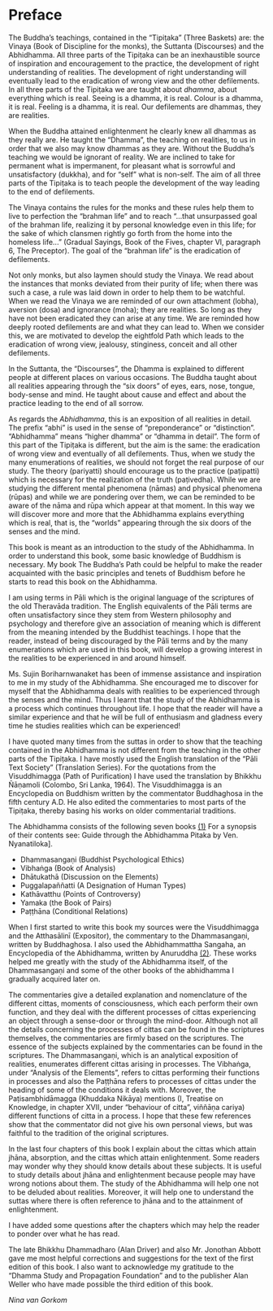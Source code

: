 Preface
=======

The Buddha’s teachings, contained in the “Tipiṭaka” (Three Baskets) are:
the Vinaya (Book of Discipline for the monks), the Suttanta (Discourses)
and the Abhidhamma. All three parts of the Tipiṭaka can be an
inexhaustible source of inspiration and encouragement to the practice,
the development of right understanding of realities. The development of
right understanding will eventually lead to the eradication of wrong
view and the other defilements. In all three parts of the Tipiṭaka we
are taught about *dhamma*, about everything which is real. Seeing is a
dhamma, it is real. Colour is a dhamma, it is real. Feeling is a dhamma,
it is real. Our defilements are dhammas, they are realities.

When the Buddha attained enlightenment he clearly knew all dhammas as
they really are. He taught the “Dhamma”, the teaching on realities, to
us in order that we also may know dhammas as they are. Without the
Buddha’s teaching we would be ignorant of reality. We are inclined to
take for permanent what is impermanent, for pleasant what is sorrowful
and unsatisfactory (dukkha), and for “self” what is non-self. The aim of
all three parts of the Tipiṭaka is to teach people the development of
the way leading to the end of defilements.

The Vinaya contains the rules for the monks and these rules help them to
live to perfection the “brahman life” and to reach “…that unsurpassed
goal of the brahman life, realizing it by personal knowledge even in
this life; for the sake of which clansmen rightly go forth from the home
into the homeless life...” (Gradual Sayings, Book of the Fives, chapter
VI, paragraph 6, The Preceptor). The goal of the “brahman life” is the
eradication of defilements.

Not only monks, but also laymen should study the Vinaya. We read about
the instances that monks deviated from their purity of life; when there
was such a case, a rule was laid down in order to help them to be
watchful. When we read the Vinaya we are reminded of our own attachment
(lobha), aversion (dosa) and ignorance (moha); they are realities. So
long as they have not been eradicated they can arise at any time. We are
reminded how deeply rooted defilements are and what they can lead to.
When we consider this, we are motivated to develop the eightfold Path
which leads to the eradication of wrong view, jealousy, stinginess,
conceit and all other defilements.

In the Suttanta, the “Discourses”, the Dhamma is explained to different
people at different places on various occasions. The Buddha taught about
all realities appearing through the “six doors” of eyes, ears, nose,
tongue, body-sense and mind. He taught about cause and effect and about
the practice leading to the end of all sorrow.

As regards the *Abhidhamma*, this is an exposition of all realities in
detail. The prefix “abhi” is used in the sense of “preponderance” or
“distinction”. “Abhidhamma” means “higher dhamma” or “dhamma in detail”.
The form of this part of the Tipiṭaka is different, but the aim is the
same: the eradication of wrong view and eventually of all defilements.
Thus, when we study the many enumerations of realities, we should not
forget the real purpose of our study. The theory (pariyatti) should
encourage us to the practice (paṭipatti) which is necessary for the
realization of the truth (paṭivedha). While we are studying the
different mental phenomena (nāmas) and physical phenomena (rūpas) and
while we are pondering over them, we can be reminded to be aware of the
nāma and rūpa which appear at that moment. In this way we will discover
more and more that the Abhidhamma explains everything which is real,
that is, the “worlds” appearing through the six doors of the senses and
the mind.

This book is meant as an introduction to the study of the Abhidhamma. In
order to understand this book, some basic knowledge of Buddhism is
necessary. My book The Buddha’s Path could be helpful to make the reader
acquainted with the basic principles and tenets of Buddhism before he
starts to read this book on the Abhidhamma.

I am using terms in Pāli which is the original language of the
scriptures of the old Theravāda tradition. The English equivalents of
the Pāli terms are often unsatisfactory since they stem from Western
philosophy and psychology and therefore give an association of meaning
which is different from the meaning intended by the Buddhist teachings.
I hope that the reader, instead of being discouraged by the Pāli terms
and by the many enumerations which are used in this book, will develop a
growing interest in the realities to be experienced in and around
himself.

Ms. Sujin Boriharnwanaket has been of immense assistance and inspiration
to me in my study of the Abhidhamma. She encouraged me to discover for
myself that the Abhidhamma deals with realities to be experienced
through the senses and the mind. Thus I learnt that the study of the
Abhidhamma is a process which continues throughout life. I hope that the
reader will have a similar experience and that he will be full of
enthusiasm and gladness every time he studies realities which can be
experienced!

I have quoted many times from the suttas in order to show that the
teaching contained in the Abhidhamma is not different from the teaching
in the other parts of the Tipiṭaka. I have mostly used the English
translation of the “Pāli Text Society” (Translation Series). For the
quotations from the Visuddhimagga (Path of Purification) I have used the
translation by Bhikkhu Ñāṇamoli (Colombo, Sri Lanka, 1964). The
Visuddhimagga is an Encyclopedia on Buddhism written by the commentator
Buddhaghosa in the fifth century A.D. He also edited the commentaries to
most parts of the Tipiṭaka, thereby basing his works on older
commentarial traditions.

The Abhidhamma consists of the following seven books [(1)](#FOOT1) For a synopsis of their contents see: Guide through the Abhidhamma
Pitaka by Ven. Nyanatiloka].

-   Dhammasangaṇi (Buddhist Psychological Ethics)
-   Vibhaṅga (Book of Analysis)
-   Dhātukathā (Discussion on the Elements)
-   Puggalapaññatti (A Designation of Human Types)
-   Kathāvatthu (Points of Controversy)
-   Yamaka (the Book of Pairs)
-   Paṭṭhāna (Conditional Relations)

When I first started to write this book my sources were the
Visuddhimagga and the Atthasālinī (Expositor), the commentary to the
Dhammasangaṇi, written by Buddhaghosa. I also used the Abhidhammattha
Sangaha, an Encyclopedia of the Abhidhamma, written by Anuruddha
[(2)](#FOOT2). These works helped me greatly with the study of the
Abhidhamma itself, of the Dhammasangaṇi and some of the other books of
the abhidhamma I gradually acquired later on.

The commentaries give a detailed explanation and nomenclature of the
different cittas, moments of consciousness, which each perform their own
function, and they deal with the different processes of cittas
experiencing an object through a sense-door or through the mind-door.
Although not all the details concerning the processes of cittas can be
found in the scriptures themselves, the commentaries are firmly based on
the scriptures. The essence of the subjects explained by the
commentaries can be found in the scriptures. The Dhammasangaṇi, which is
an analytical exposition of realities, enumerates different cittas
arising in processes. The Vibhaṅga, under “Analysis of the Elements”,
refers to cittas performing their functions in processes and also the
Paṭṭhāna refers to processes of cittas under the heading of some of the
conditions it deals with. Moreover, the Paṭisambhidāmagga (Khuddaka
Nikāya) mentions (I, Treatise on Knowledge, in chapter XVII, under
“behaviour of citta”, viññāṇa cariya) different functions of citta in a
process. I hope that these few references show that the commentator did
not give his own personal views, but was faithful to the tradition of
the original scriptures.

In the last four chapters of this book I explain about the cittas which
attain jhāna, absorption, and the cittas which attain enlightenment.
Some readers may wonder why they should know details about these
subjects. It is useful to study details about jhāna and enlightenment
because people may have wrong notions about them. The study of the
Abhidhamma will help one not to be deluded about realities. Moreover, it
will help one to understand the suttas where there is often reference to
jhāna and to the attainment of enlightenment.

I have added some questions after the chapters which may help the reader
to ponder over what he has read.

The late Bhikkhu Dhammadharo (Alan Driver) and also Mr. Jonothan Abbott
gave me most helpful corrections and suggestions for the text of the
first edition of this book. I also want to acknowledge my gratitude to
the “Dhamma Study and Propagation Foundation” and to the publisher Alan
Weller who have made possible the third edition of this book.


*Nina van Gorkom*

